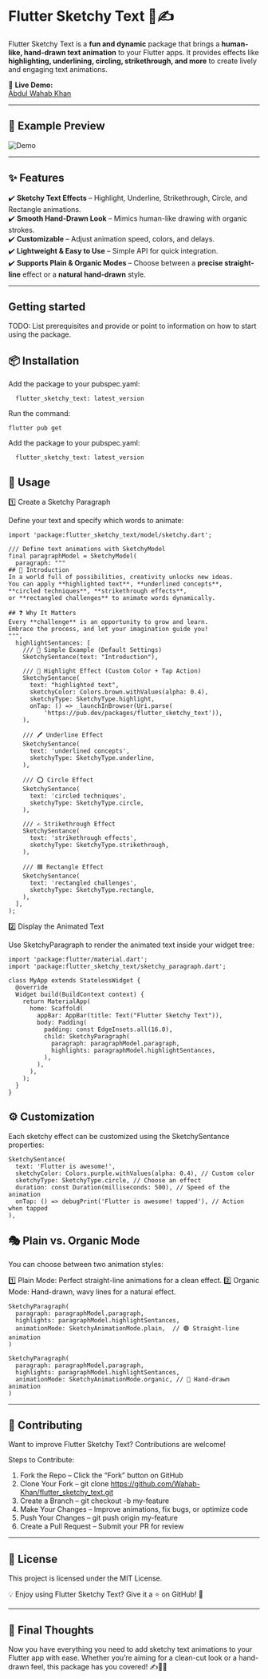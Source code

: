 # **Flutter Sketchy Text 🎨✍️**

Flutter Sketchy Text is a **fun and dynamic** package that brings a **human-like, hand-drawn text animation** to your Flutter apps. It provides effects like **highlighting, underlining, circling, strikethrough, and more** to create lively and engaging text animations.

📌 **Live Demo:**  
[Abdul Wahab Khan](https://wahab-khan.github.io/Abdul-Wahab-Khan/)

---

## **📸 Example Preview**

![Demo](https://github.com/Wahab-Khan/flutter_sketchy_text/raw/main/assets/demo.gif)

---

## **✨ Features**

✔️ **Sketchy Text Effects** – Highlight, Underline, Strikethrough, Circle, and Rectangle animations.  
✔️ **Smooth Hand-Drawn Look** – Mimics human-like drawing with organic strokes.  
✔️ **Customizable** – Adjust animation speed, colors, and delays.  
✔️ **Lightweight & Easy to Use** – Simple API for quick integration.  
✔️ **Supports Plain & Organic Modes** – Choose between a **precise straight-line** effect or a **natural hand-drawn** style.

---

## Getting started

TODO: List prerequisites and provide or point to information on how to
start using the package.

## 📦 Installation

Add the package to your pubspec.yaml:

```dependencies:
  flutter_sketchy_text: latest_version
```

Run the command:

`flutter pub get`

Add the package to your pubspec.yaml:

```dependencies:
  flutter_sketchy_text: latest_version
```

## 🚀 Usage

1️⃣ Create a Sketchy Paragraph

Define your text and specify which words to animate:

```
import 'package:flutter_sketchy_text/model/sketchy.dart';

/// Define text animations with SketchyModel
final paragraphModel = SketchyModel(
  paragraph: """
## 📝 Introduction
In a world full of possibilities, creativity unlocks new ideas.
You can apply **highlighted text**, **underlined concepts**,
**circled techniques**, **strikethrough effects**,
or **rectangled challenges** to animate words dynamically.

## ❓ Why It Matters
Every **challenge** is an opportunity to grow and learn.
Embrace the process, and let your imagination guide you!
""",
  highlightSentances: [
    /// 📍 Simple Example (Default Settings)
    SketchySentance(text: "Introduction"),

    /// 🎨 Highlight Effect (Custom Color + Tap Action)
    SketchySentance(
      text: "highlighted text",
      sketchyColor: Colors.brown.withValues(alpha: 0.4),
      sketchyType: SketchyType.highlight,
      onTap: () => _launchInBrowser(Uri.parse(
          'https://pub.dev/packages/flutter_sketchy_text')),
    ),

    /// 🖊️ Underline Effect
    SketchySentance(
      text: 'underlined concepts',
      sketchyType: SketchyType.underline,
    ),

    /// ⭕ Circle Effect
    SketchySentance(
      text: 'circled techniques',
      sketchyType: SketchyType.circle,
    ),

    /// ✍️ Strikethrough Effect
    SketchySentance(
      text: 'strikethrough effects',
      sketchyType: SketchyType.strikethrough,
    ),

    /// 🟦 Rectangle Effect
    SketchySentance(
      text: 'rectangled challenges',
      sketchyType: SketchyType.rectangle,
    ),
  ],
);
```

2️⃣ Display the Animated Text

Use SketchyParagraph to render the animated text inside your widget tree:

```
import 'package:flutter/material.dart';
import 'package:flutter_sketchy_text/sketchy_paragraph.dart';

class MyApp extends StatelessWidget {
  @override
  Widget build(BuildContext context) {
    return MaterialApp(
      home: Scaffold(
        appBar: AppBar(title: Text("Flutter Sketchy Text")),
        body: Padding(
          padding: const EdgeInsets.all(16.0),
          child: SketchyParagraph(
            paragraph: paragraphModel.paragraph,
            highlights: paragraphModel.highlightSentances,
          ),
        ),
      ),
    );
  }
}
```

## ⚙️ Customization

Each sketchy effect can be customized using the SketchySentance properties:

```
SketchySentance(
  text: 'Flutter is awesome!',
  sketchyColor: Colors.purple.withValues(alpha: 0.4), // Custom color
  sketchyType: SketchyType.circle, // Choose an effect
  duration: const Duration(milliseconds: 500), // Speed of the animation
  onTap: () => debugPrint('Flutter is awesome! tapped'), // Action when tapped
),
```

## 🎭 Plain vs. Organic Mode

You can choose between two animation styles:

1️⃣ Plain Mode: Perfect straight-line animations for a clean effect.
2️⃣ Organic Mode: Hand-drawn, wavy lines for a natural effect.

```
SketchyParagraph(
  paragraph: paragraphModel.paragraph,
  highlights: paragraphModel.highlightSentances,
  animationMode: SketchyAnimationMode.plain,  // 🟢 Straight-line animation
)
```

```
SketchyParagraph(
  paragraph: paragraphModel.paragraph,
  highlights: paragraphModel.highlightSentances,
  animationMode: SketchyAnimationMode.organic, // 🔵 Hand-drawn animation
)
```

---

## 🤝 Contributing

Want to improve Flutter Sketchy Text? Contributions are welcome!

Steps to Contribute:

1. Fork the Repo – Click the “Fork” button on GitHub
2. Clone Your Fork – git clone https://github.com/Wahab-Khan/flutter_sketchy_text.git
3. Create a Branch – git checkout -b my-feature
4. Make Your Changes – Improve animations, fix bugs, or optimize code
5. Push Your Changes – git push origin my-feature
6. Create a Pull Request – Submit your PR for review

---

## 📜 License

This project is licensed under the MIT License.

💡 Enjoy using Flutter Sketchy Text? Give it a ⭐ on GitHub! 🚀

---

## 🎉 Final Thoughts

Now you have everything you need to add sketchy text animations to your Flutter app with ease. Whether you’re aiming for a clean-cut look or a hand-drawn feel, this package has you covered! ✍️🎨🚀
